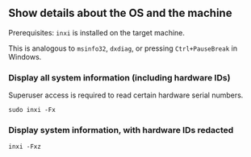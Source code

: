 ## Show details about the OS and the machine

Prerequisites: `inxi` is installed on the target machine.

This is analogous to `msinfo32`, `dxdiag`, or pressing `Ctrl+PauseBreak` in Windows.


### Display all system information (including hardware IDs)
Superuser access is required to read certain hardware serial numbers.

```shell
sudo inxi -Fx
```

### Display system information, with hardware IDs redacted  
```shell
inxi -Fxz
```
